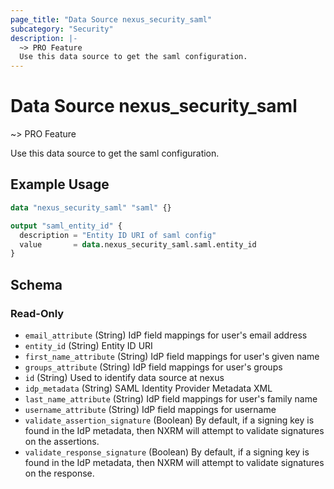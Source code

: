 ```yaml
---
page_title: "Data Source nexus_security_saml"
subcategory: "Security"
description: |-
  ~> PRO Feature
  Use this data source to get the saml configuration.
---
```

# Data Source nexus_security_saml
~> PRO Feature

Use this data source to get the saml configuration.
## Example Usage
```terraform
data "nexus_security_saml" "saml" {}

output "saml_entity_id" {
  description = "Entity ID URI of saml config"
  value       = data.nexus_security_saml.saml.entity_id
}
```
<!-- schema generated by tfplugindocs -->
## Schema

### Read-Only

- `email_attribute` (String) IdP field mappings for user's email address
- `entity_id` (String) Entity ID URI
- `first_name_attribute` (String) IdP field mappings for user's given name
- `groups_attribute` (String) IdP field mappings for user's groups
- `id` (String) Used to identify data source at nexus
- `idp_metadata` (String) SAML Identity Provider Metadata XML
- `last_name_attribute` (String) IdP field mappings for user's family name
- `username_attribute` (String) IdP field mappings for username
- `validate_assertion_signature` (Boolean) By default, if a signing key is found in the IdP metadata, then NXRM will attempt to validate signatures on the assertions.
- `validate_response_signature` (Boolean) By default, if a signing key is found in the IdP metadata, then NXRM will attempt to validate signatures on the response.
